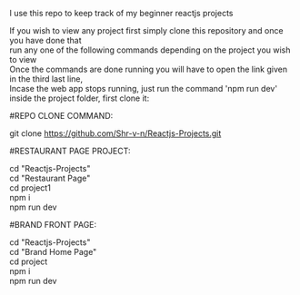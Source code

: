 I use this repo to keep track of my beginner reactjs projects  

If you wish to view any project first simply clone this repository and once you have done that  
run any one of the following commands depending on the project you wish to view  
Once the commands are done running you will have to open the link given in the third last line,  
Incase the web app stops running, just run the command 'npm run dev' inside the project folder, first clone it:  

#REPO CLONE COMMAND:

git clone https://github.com/Shr-v-n/Reactjs-Projects.git  

#RESTAURANT PAGE PROJECT:

cd "Reactjs-Projects"  
cd "Restaurant Page"  
cd project1  
npm i  
npm run dev   


#BRAND FRONT PAGE:

cd "Reactjs-Projects"  
cd "Brand Home Page"  
cd project  
npm i  
npm run dev  

